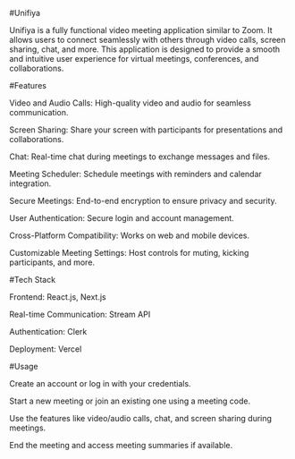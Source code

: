 #Unifiya

Unifiya is a fully functional video meeting application similar to Zoom. It allows users to connect seamlessly with others through video calls, screen sharing, chat, and more. This application is designed to provide a smooth and intuitive user experience for virtual meetings, conferences, and collaborations.


#Features

Video and Audio Calls: High-quality video and audio for seamless communication.

Screen Sharing: Share your screen with participants for presentations and collaborations.

Chat: Real-time chat during meetings to exchange messages and files.

Meeting Scheduler: Schedule meetings with reminders and calendar integration.

Secure Meetings: End-to-end encryption to ensure privacy and security.

User Authentication: Secure login and account management.

Cross-Platform Compatibility: Works on web and mobile devices.

Customizable Meeting Settings: Host controls for muting, kicking participants, and more.


#Tech Stack

Frontend: React.js, Next.js

Real-time Communication: Stream API

Authentication: Clerk

Deployment: Vercel


#Usage

Create an account or log in with your credentials.

Start a new meeting or join an existing one using a meeting code.

Use the features like video/audio calls, chat, and screen sharing during meetings.

End the meeting and access meeting summaries if available.
